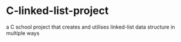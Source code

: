 # C-linked-list-project
 a C school project that creates and utilises linked-list data structure in multiple ways
